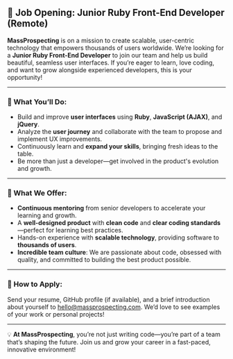## 🌟 Job Opening: Junior Ruby Front-End Developer (Remote)  

**MassProspecting** is on a mission to create scalable, user-centric technology that empowers thousands of users worldwide. We’re looking for a **Junior Ruby Front-End Developer** to join our team and help us build beautiful, seamless user interfaces. If you’re eager to learn, love coding, and want to grow alongside experienced developers, this is your opportunity!  

---

### 🚀 What You’ll Do:  
- Build and improve **user interfaces** using **Ruby**, **JavaScript (AJAX)**, and **jQuery**.  
- Analyze the **user journey** and collaborate with the team to propose and implement UX improvements.  
- Continuously learn and **expand your skills**, bringing fresh ideas to the table.  
- Be more than just a developer—get involved in the product's evolution and growth.  

---

### 🌟 What We Offer:  
- **Continuous mentoring** from senior developers to accelerate your learning and growth.  
- A **well-designed product** with **clean code** and **clear coding standards**—perfect for learning best practices.  
- Hands-on experience with **scalable technology**, providing software to **thousands of users**.  
- **Incredible team culture**: We are passionate about code, obsessed with quality, and committed to building the best product possible.  

---

### 📩 How to Apply:  
Send your resume, GitHub profile (if available), and a brief introduction about yourself to [hello@massprospecting.com](mailto:hello@massprospecting.com). We’d love to see examples of your work or personal projects!  

---

💡 **At MassProspecting**, you’re not just writing code—you’re part of a team that’s shaping the future. Join us and grow your career in a fast-paced, innovative environment!
